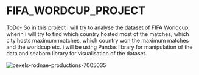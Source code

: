 # FIFA_WORDCUP_PROJECT
ToDo- So in this project i will try to analyse the dataset of FIFA Worldcup, wherin i will try to find which country hosted most of the matches, which city hosts maximum matches, which country won the maximum matches and the worldcup etc. i will be using Pandas library for manipulation of the data and seaborn library for visualisation of the dataset. 

![pexels-rodnae-productions-7005035](https://user-images.githubusercontent.com/90500616/228286571-8b0ce693-2ddc-4196-a7b8-75c8d5c1149a.jpg)
